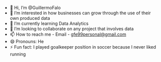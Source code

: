 - 👋 Hi, I’m @GuillermoFalo
- 👀 I’m interested in how businesses can grow through the use of their own produced data
- 🌱 I’m currently learning Data Analytics
- 💞️ I’m looking to collaborate on any project that involves data
- 📫 How to reach me - Email - gfe99personal@gmail.com
- 😄 Pronouns: He
- ⚡ Fun fact: I played goalkeeper position in soccer because I never liked running

<!---
GuillermoFalo/GuillermoFalo is a ✨ special ✨ repository because its `README.md` (this file) appears on your GitHub profile.
You can click the Preview link to take a look at your changes.
--->
